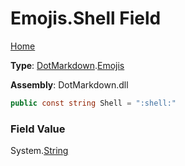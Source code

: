 # Emojis\.Shell Field

[Home](../../../README.md)

**Type**: [DotMarkdown](../../README.md)\.[Emojis](../README.md)

**Assembly**: DotMarkdown\.dll

```csharp
public const string Shell = ":shell:"
```

### Field Value

System\.[String](https://docs.microsoft.com/en-us/dotnet/api/system.string)